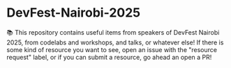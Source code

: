 # DevFest-Nairobi-2025
📚 This repository contains useful items from speakers of DevFest Nairobi 2025, from codelabs and workshops, and talks, or whatever else! If there is some kind of resource you want to see, open an issue with the "resource request" label, or if you can submit a resource, go ahead an open a PR!
